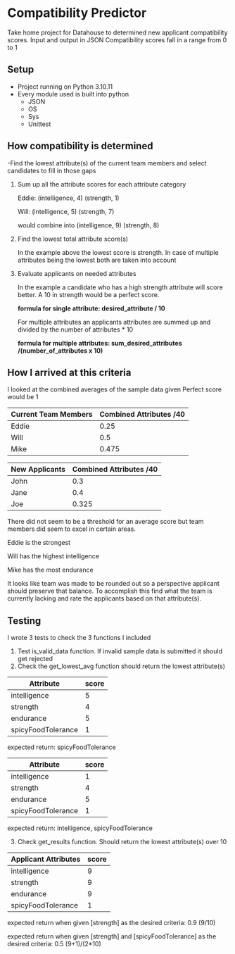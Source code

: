 


# Compatibility Predictor
Take home project for Datahouse to determined new applicant compatibility scores.
Input and output in JSON
Compatibility scores fall in a range from 0 to 1

## Setup
- Project running on Python 3.10.11
- Every module used is built into python
	- JSON
	- OS
	- Sys
	- Unittest

## How compatibility is determined
-Find the lowest attribute(s) of the current team members and select candidates to fill in those gaps

 1. Sum up all the attribute scores for each attribute category
    
	 Eddie: (intelligence, 4) (strength, 1)

	 Will: (intelligence, 5) (strength, 7)

	 would combine into (intelligence, 9) (strength, 8)
	 
3. Find the lowest total attribute score(s)
   
	In the example above the lowest score is strength.
	In case of multiple attributes being the lowest both are taken into account

5. Evaluate applicants on needed attributes
   
	In the example a candidate who has a high strength attribute will score better. A 10 in strength would be a 		perfect score.
	
    **formula for single attribute: desired_attribute / 10**
	
	For multiple attributes an applicants attributes are summed up and divided by the number of attributes * 10

	**formula for multiple attributes: sum_desired_attributes /(number_of_attributes x 10)**
		

## How I arrived at this criteria
I looked at the combined averages of the sample data given 
Perfect score would be 1

| Current Team Members |Combined Attributes /40 |
|--|--|
| Eddie | 0.25 |
| Will | 0.5 |
| Mike | 0.475 |

| New Applicants |Combined Attributes /40 |
|--|--|
| John | 0.3 |
| Jane | 0.4 |
| Joe | 0.325 |

There did not seem to be a threshold for an average score but team members did seem to excel in certain areas.

Eddie is the strongest

Will has the highest intelligence

Mike has the most endurance

It looks like team was made to be rounded out so a perspective applicant should preserve that balance.
To accomplish this find what the team is currently lacking and rate the applicants based on that attribute(s).

## Testing
I wrote 3 tests to check the 3 functions I included

1. Test is_valid_data function. If invalid sample data is submitted it should get rejected
2. Check the get_lowest_avg function should return the lowest attribute(s)

| Attribute|score |
|--|--|
| intelligence | 5 |
| strength | 4 |
| endurance | 5 |
| spicyFoodTolerance | 1 |

expected return: spicyFoodTolerance

| Attribute|score |
|--|--|
| intelligence | 1 |
| strength | 4 |
| endurance | 5 |
| spicyFoodTolerance | 1 |

expected return: intelligence, spicyFoodTolerance

3. Check get_results function. Should return the lowest attribute(s) over 10

| Applicant Attributes|score |
|--|--|
| intelligence | 9 |
| strength | 9 |
| endurance | 9 |
| spicyFoodTolerance | 1 |

expected return when given [strength] as the desired criteria: 0.9 (9/10)

expected return when given [strength] and [spicyFoodTolerance] as the desired criteria: 0.5 (9+1)/(2*10)
